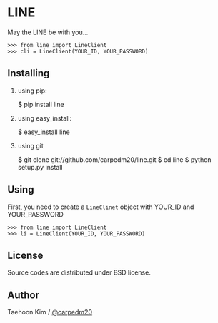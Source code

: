 LINE
====

May the LINE be with you...

    >>> from line import LineClient
    >>> cli = LineClient(YOUR_ID, YOUR_PASSWORD)

Installing
----------

1. using pip:

    $ pip install line

1. using easy_install:

    $ easy_install line

1. using git

    $ git clone git://github.com/carpedm20/line.git
    $ cd line
    $ python setup.py install

Using
-----

First, you need to create a `LineClinet` object with YOUR_ID and YOUR_PASSWORD

    >>> from line import LineClient
    >>> li = LineClient(YOUR_ID, YOUR_PASSWORD)


License
-------

Source codes are distributed under BSD license.


Author
------

Taehoon Kim / [@carpedm20](http://carpedm20.github.io/about/)
